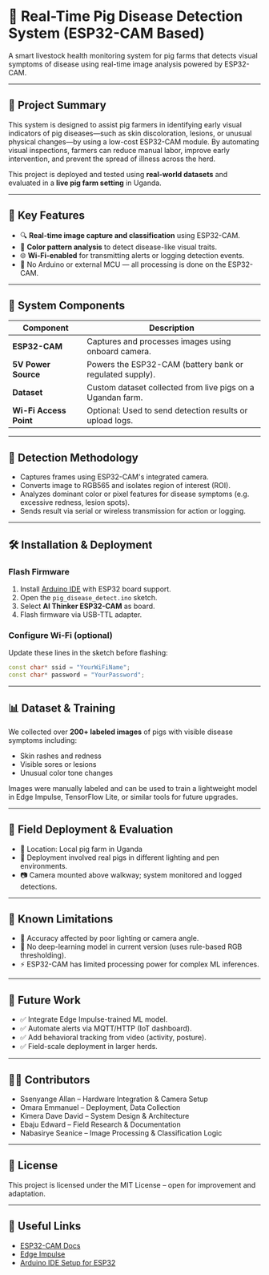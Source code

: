 
# 🐖 Real-Time Pig Disease Detection System (ESP32-CAM Based)

A smart livestock health monitoring system for pig farms that detects visual symptoms of disease using real-time image analysis powered by ESP32-CAM.

---

## 🧠 Project Summary

This system is designed to assist pig farmers in identifying early visual indicators of pig diseases—such as skin discoloration, lesions, or unusual physical changes—by using a low-cost ESP32-CAM module. By automating visual inspections, farmers can reduce manual labor, improve early intervention, and prevent the spread of illness across the herd.

This project is deployed and tested using **real-world datasets** and evaluated in a **live pig farm setting** in Uganda.

---

## 📸 Key Features

- 🔍 **Real-time image capture and classification** using ESP32-CAM.
- 🎯 **Color pattern analysis** to detect disease-like visual traits.
- 🌐 **Wi-Fi-enabled** for transmitting alerts or logging detection events.
- 🚫 No Arduino or external MCU — all processing is done on the ESP32-CAM.

---

## 🧰 System Components

| Component      | Description |
|----------------|-------------|
| **ESP32-CAM**  | Captures and processes images using onboard camera. |
| **5V Power Source** | Powers the ESP32-CAM (battery bank or regulated supply). |
| **Dataset**    | Custom dataset collected from live pigs on a Ugandan farm. |
| **Wi-Fi Access Point** | Optional: Used to send detection results or upload logs. |

---

## 🧠 Detection Methodology

- Captures frames using ESP32-CAM's integrated camera.
- Converts image to RGB565 and isolates region of interest (ROI).
- Analyzes dominant color or pixel features for disease symptoms (e.g. excessive redness, lesion spots).
- Sends result via serial or wireless transmission for action or logging.

---

## 🛠 Installation & Deployment

### Flash Firmware

1. Install [Arduino IDE](https://www.arduino.cc/en/software) with ESP32 board support.
2. Open the `pig_disease_detect.ino` sketch.
3. Select **AI Thinker ESP32-CAM** as board.
4. Flash firmware via USB-TTL adapter.

### Configure Wi-Fi (optional)
Update these lines in the sketch before flashing:
```cpp
const char* ssid = "YourWiFiName";
const char* password = "YourPassword";
```

---

## 📊 Dataset & Training

We collected over **200+ labeled images** of pigs with visible disease symptoms including:

- Skin rashes and redness
- Visible sores or lesions
- Unusual color tone changes

Images were manually labeled and can be used to train a lightweight model in Edge Impulse, TensorFlow Lite, or similar tools for future upgrades.

---

## 🐷 Field Deployment & Evaluation

- 📍 Location: Local pig farm in Uganda
- 🧪 Deployment involved real pigs in different lighting and pen environments.
- 📷 Camera mounted above walkway; system monitored and logged detections.

---

## 🚧 Known Limitations

- 📸 Accuracy affected by poor lighting or camera angle.
- 🧪 No deep-learning model in current version (uses rule-based RGB thresholding).
- ⚡ ESP32-CAM has limited processing power for complex ML inferences.

---

## 🔭 Future Work

- ✅ Integrate Edge Impulse-trained ML model.
- ✅ Automate alerts via MQTT/HTTP (IoT dashboard).
- ✅ Add behavioral tracking from video (activity, posture).
- ✅ Field-scale deployment in larger herds.

---

## 🧑‍💻 Contributors

- Ssenyange Allan – Hardware Integration &  Camera Setup  
- Omara Emmanuel – Deployment, Data Collection  
- Kimera Dave David – System Design & Architecture  
- Ebaju Edward – Field Research & Documentation   
- Nabasirye Seanice – Image Processing & Classification Logic

---

## 📜 License

This project is licensed under the MIT License – open for improvement and adaptation.

---

## 🔗 Useful Links

- [ESP32-CAM Docs](https://randomnerdtutorials.com/esp32-cam-video-streaming-web-server-camera-home-surveillance/)
- [Edge Impulse](https://www.edgeimpulse.com/)
- [Arduino IDE Setup for ESP32](https://docs.espressif.com/projects/arduino-esp32/en/latest/installing.html)
